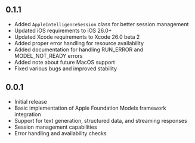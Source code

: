 ## 0.1.1

* Added `AppleIntelligenceSession` class for better session management
* Updated iOS requirements to iOS 26.0+
* Updated Xcode requirements to Xcode 26.0 beta 2
* Added proper error handling for resource availability
* Added documentation for handling RUN_ERROR and MODEL_NOT_READY errors
* Added note about future MacOS support
* Fixed various bugs and improved stability

## 0.0.1

* Initial release
* Basic implementation of Apple Foundation Models framework integration
* Support for text generation, structured data, and streaming responses
* Session management capabilities
* Error handling and availability checks
